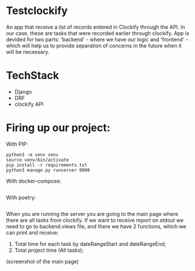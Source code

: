# Testclockify
An app that receive a list of records entered in Clockify through the API. 
In our case, these are tasks that were recorded earlier through clockify. App is devided for two parts: 'backend' - where we have our logic and 'frontend' - which will help us to provide separation of concerns in the future when it will be necessary. 

# TechStack 
- Django
- DRF
- clockify API

# Firing up our project:
With PIP:
```
python3 -m venv venv
source venv/bin/activate
pip install -r requirements.txt
python3 manage.py runserver 8000
```
With docker-compose:
```
```
With poetry:
```
```
When you are running the server you are going to the main page where there are all tasks from clockify. If we want to receive report on stdout we need to go to backend.views file, and there we have 2 functions, which we can print and receive: 
1. Total time for each task by dateRangeStart and dateRangeEnd;
2. Total project time (All tasks);


(screenshot of the main page)

